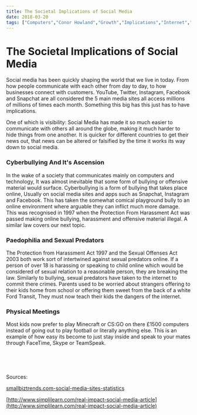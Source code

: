 ```yaml
---
title: The Societal Implications of Social Media
date: 2018-03-20
tags: ["Computers","Conor Howland","Growth","Implications","Internet","Main Types Of Social Media","Security","social media","Technology","Toshiba"]
---
```


# The Societal Implications of Social Media

Social media has been quickly shaping the world that we live in today. From how people communicate with each other from day to day, to how businesses connect with customers. YouTube, Twitter, Instagram, Facebook and Snapchat are all considered the 5 main media sites all access millions of millions of times each month. Something this big has this just has to have implications.

One of which is visibility: Social Media has made it so much easier to communicate with others all around the globe, making it much harder to hide things from one another. It is quicker for different countries to get their news out, that news can be altered or falsified by the time it works its way down to social media.

### Cyberbullying And It's Ascension

In the wake of a society that communicates mainly on computers and technology, It was almost inevitable that some form of bullying or offensive material would surface. Cyberbullying is a form of bullying that takes place online, Usually on social media sites and apps such as Snapchat, Instagram and Facebook. This has taken the somewhat comical playground bully to an online environment where arguable they can inflict much more damage. This was recognised in 1997 when the Protection From Harassment Act was passed making online bullying, harassment and offensive material illegal. A similar law covers our next topic.

### Paedophilia and Sexual Predators

The Protection from Harassment Act 1997 and the Sexual Offenses Act 2003 both work sort of intertwined against sexual predators online. If a person of over 18 is harassing or speaking to child online which would be considered of sexual relation to a reasonable person, they are breaking the law. Similarly to bullying, sexual predators have taken to the internet to commit there crimes. Parents used to be worried about strangers offering to their kids home from school or offering them sweet from the back of a white Ford Transit, They must now teach their kids the dangers of the internet.

### Physical Meetings

Most kids now prefer to play Minecraft or CS:GO on there £1500 computers instead of going out to play football or literally anything else.  This is an example of how easy its become to just stay inside and speak to your mates through FaceTime, Skype or TeamSpeak.

&nbsp;

&nbsp;

Sources:

[smallbiztrends.com-social-media-sites-statistics](https://smallbiztrends.com/2015/07/social-media-sites-statistics.html)

[http://www.simplilearn.com/real-impact-social-media-article](http://www.simplilearn.com/real-impact-social-media-article)

